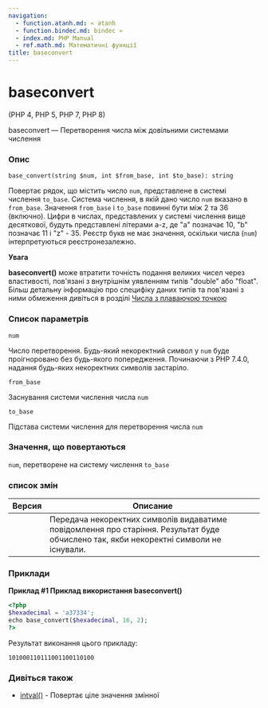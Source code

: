 ```yaml
---
navigation:
  - function.atanh.md: « atanh
  - function.bindec.md: bindec »
  - index.md: PHP Manual
  - ref.math.md: Математичні функції
title: baseconvert
---
```

# baseconvert

(PHP 4, PHP 5, PHP 7, PHP 8)

baseconvert — Перетворення числа між довільними системами числення

### Опис

```methodsynopsis
base_convert(string $num, int $from_base, int $to_base): string
```

Повертає рядок, що містить число `num`, представлене в системі числення `to_base`. Система числення, в якій дано число `num` вказано в `from_base`. Значення `from_base` і `to_base` повинні бути між 2 та 36 (включно). Цифри в числах, представлених у системі числення вище десяткової, будуть представлені літерами a-z, де "a" позначає 10, "b" позначає 11 і "z" - 35. Реєстр букв не має значення, оскільки числа (`num`) інтерпретуються реєстронезалежно.

**Увага**

**baseconvert()** може втратити точність подання великих чисел через властивості, пов'язані з внутрішнім уявленням типів "double" або "float". Більш детальну інформацію про специфіку даних типів та пов'язані з ними обмеження дивіться в розділі [Числа з плаваючою точкою](language.types.float.md)

### Список параметрів

`num`

Число перетворення. Будь-який некоректний символ у `num` буде проігноровано без будь-якого попередження. Починаючи з PHP 7.4.0, надання будь-яких некоректних символів застаріло.

`from_base`

Заснування системи числення числа `num`

`to_base`

Підстава системи числення для перетворення числа `num`

### Значення, що повертаються

`num`, перетворене на систему числення `to_base`

### список змін

| Версия | Описание |
| --- | --- |
|  | Передача некоректних символів видаватиме повідомлення про старіння. Результат буде обчислено так, якби некоректні символи не існували. |

### Приклади

**Приклад #1 Приклад використання **baseconvert()****

```php
<?php
$hexadecimal = 'a37334';
echo base_convert($hexadecimal, 16, 2);
?>
```

Результат виконання цього прикладу:

```
101000110111001100110100
```

### Дивіться також

-   [intval()](function.intval.md) - Повертає ціле значення змінної
